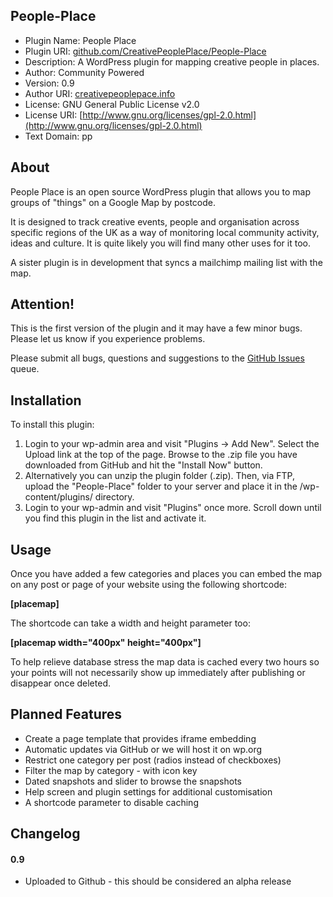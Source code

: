 ## People-Place

* Plugin Name: People Place
* Plugin URI: [github.com/CreativePeoplePlace/People-Place](https://github.com/CreativePeoplePlace/People-Place)
* Description: A WordPress plugin for mapping creative people in places.
* Author: Community Powered
* Version: 0.9
* Author URI: [creativepeoplepace.info](http://creativepeopleplace.info)
* License: GNU General Public License v2.0
* License URI: [http://www.gnu.org/licenses/gpl-2.0.html](http://www.gnu.org/licenses/gpl-2.0.html)
* Text Domain: pp

## About

People Place is an open source WordPress plugin that allows you to map groups of "things" on a Google Map by postcode. 

It is designed to track creative events, people and organisation across specific regions of the UK as a way of monitoring local community activity, ideas and culture. It is quite likely you will find many other uses for it too. 

A sister plugin is in development that syncs a mailchimp mailing list with the map.

## Attention!

This is the first version of the plugin and it may have a few minor bugs. Please let us know if you experience problems.

Please submit all bugs, questions and suggestions to the [GitHub Issues](https://github.com/CreativePeoplePlace/People-Place/issues) queue.

## Installation

To install this plugin:

1. Login to your wp-admin area and visit "Plugins -> Add New". Select the Upload link at the top of the page. Browse to the .zip file you have downloaded from GitHub and hit the "Install Now" button.
1. Alternatively you can unzip the plugin folder (.zip). Then, via FTP, upload the "People-Place" folder to your server and place it in the /wp-content/plugins/ directory.
1. Login to your wp-admin and visit "Plugins" once more. Scroll down until you find this plugin in the list and activate it.

## Usage

Once you have added a few categories and places you can embed the map on any post or page of your website using the following shortcode:

**[placemap]**

The shortcode can take a width and height parameter too:

**[placemap width="400px" height="400px"]**

To help relieve database stress the map data is cached every two hours so your points will not necessarily show up immediately after publishing or disappear once deleted.

## Planned Features

* Create a page template that provides iframe embedding
* Automatic updates via GitHub or we will host it on wp.org
* Restrict one category per post (radios instead of checkboxes)
* Filter the map by category - with icon key
* Dated snapshots and slider to browse the snapshots
* Help screen and plugin settings for additional customisation
* A shortcode parameter to disable caching

## Changelog

#### 0.9
* Uploaded to Github - this should be considered an alpha release
